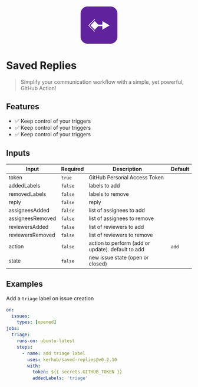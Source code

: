 <p align="center">
 <img width="20%" height="20%" src="./logo.svg" alt="project logo">
</p>

# Saved Replies
> Simplify your communication workflow with a simple, yet powerful, GitHub Action!


## Features

- ✅ Keep control of your triggers
- ✅ Keep control of your triggers
- ✅ Keep control of your triggers


## Inputs

| Input                 | Required                      | Description                                                  | Default                                                                |
| ---------------------- | ------------------------- | ------------------------------------------------------------ | ---------------------------------------------------------------------- |
| token                  | `true`                  | GitHub Personal Access Token                                   |                                            |
| addedLabels            | `false`                 | labels to add                                                  |                                                                |
| removedLabels          | `false`                 | labels to remove                                               | 
| reply                  | `false`                 | reply                                                          | 
| assigneesAdded         | `false`                 | list of assignees to add                                       | 
| assigneesRemoved       | `false`                 | list of assignees to remove                                    | 
| reviewersAdded         | `false`                 | list of reviewers to add                                       | 
| reviewersRemoved       | `false`                 | list of reviewers to remove                                    | 
| action                 | `false`                 | action to perform (add or update). default to add              | `add`
| state                  | `false`                 | new issue state (open or closed)                               | 


## Examples

Add a `triage` label on issue creation

```yaml
on:
  issues:
    types: [opened]
jobs:
  triage:
    runs-on: ubuntu-latest
    steps:
      - name: add triage label
        uses: kerhub/saved-replies@v0.2.10
        with:
          token: ${{ secrets.GITHUB_TOKEN }}
          addedLabels: 'triage'

```

